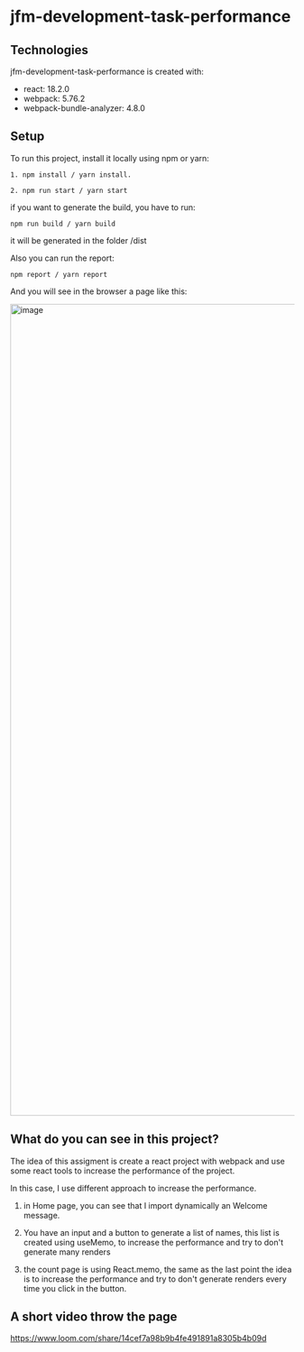 # jfm-development-task-performance

## Technologies
jfm-development-task-performance is created with:
* react: 18.2.0
* webpack: 5.76.2
* webpack-bundle-analyzer: 4.8.0

## Setup
To run this project, install it locally using npm or yarn:

``` 
1. npm install / yarn install.
```

```
2. npm run start / yarn start
```

if you want to generate the build, you have to run:

```
npm run build / yarn build
```

it will be generated in the folder /dist

Also you can run the report:

```
npm report / yarn report
```

And you will see in the browser a page like this:

<img width="1440" alt="image" src="https://user-images.githubusercontent.com/63980760/226130103-6d5a5305-0bbf-4ce7-ab0a-5dea55a8e589.png">


## What do you can see in this project?

The idea of this assigment is create a react project with webpack and use some react tools to increase the performance of the project.

In this case, I use different approach to increase the performance.

1. in Home page, you can see that I import dynamically an Welcome message.

2. You have an input and a button to generate a list of names, this list is created using useMemo, to increase the performance and try to don't generate many renders

3. the count page is using React.memo, the same as the last point the idea is to increase the performance and try to don't generate renders every time you click in the button.

## A short video throw the page
https://www.loom.com/share/14cef7a98b9b4fe491891a8305b4b09d

